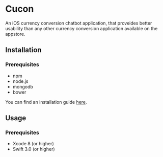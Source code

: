 # Cucon
An iOS currency conversion chatbot application, that proveides better usability than any other currency conversion application available on the appstore.

## Installation
### Prerequisites
+ npm 
+ node.js 
+ mongodb 
+ bower

You can find an installation guide [here](https://github.com/abdelrahman-elkady/se-tutorial/blob/master/environment_setup.md). 


## Usage
### Prerequisites
+ Xcode 8   (or higher)
+ Swift 3.0 (or higher)


